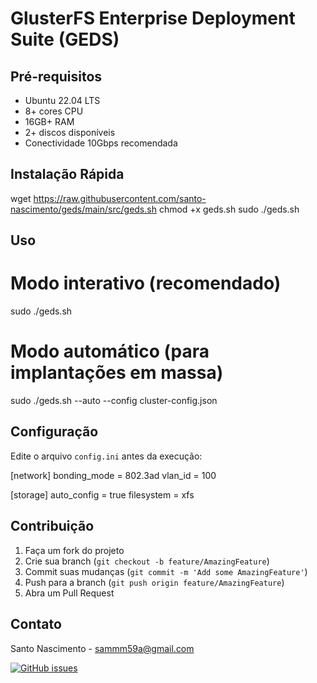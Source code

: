
# GlusterFS Enterprise Deployment Suite (GEDS)

## Pré-requisitos

- Ubuntu 22.04 LTS
- 8+ cores CPU
- 16GB+ RAM
- 2+ discos disponíveis
- Conectividade 10Gbps recomendada

## Instalação Rápida


wget https://raw.githubusercontent.com/santo-nascimento/geds/main/src/geds.sh
chmod +x geds.sh
sudo ./geds.sh


## Uso


# Modo interativo (recomendado)
sudo ./geds.sh

# Modo automático (para implantações em massa)
sudo ./geds.sh --auto --config cluster-config.json


## Configuração

Edite o arquivo `config.ini` antes da execução:


[network]
bonding_mode = 802.3ad
vlan_id = 100

[storage]
auto_config = true
filesystem = xfs

## Contribuição

1. Faça um fork do projeto
2. Crie sua branch (`git checkout -b feature/AmazingFeature`)
3. Commit suas mudanças (`git commit -m 'Add some AmazingFeature'`)
4. Push para a branch (`git push origin feature/AmazingFeature`)
5. Abra um Pull Request

## Contato

Santo Nascimento - sammm59a@gmail.com

[![GitHub issues](https://img.shields.io/github/issues/santo-nascimento/geds)](https://github.com/santo-nascimento/geds/issues)
